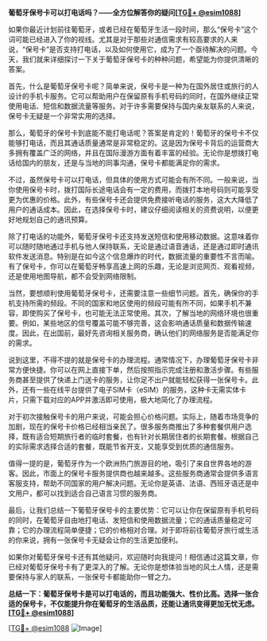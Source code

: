 **葡萄牙保号卡可以打电话吗？——全方位解答你的疑问[[TG💪+ @esim1088](https://t.me/s/esim1088)]**

如果你最近计划前往葡萄牙，或者已经在葡萄牙生活一段时间，那么“保号卡”这个词可能已经进入了你的视线。尤其是对于那些对通信需求有较高要求的人来说，“保号卡”是否支持打电话，以及如何使用它，成为了一个亟待解决的问题。今天，我们就来详细探讨一下关于葡萄牙保号卡的种种问题，希望能为你提供清晰的答案。

首先，什么是葡萄牙保号卡呢？简单来说，保号卡是一种为在国外居住或旅行的人设计的手机卡服务。它可以帮助用户在保留原有手机号码的同时，在国外继续正常使用电话、短信和数据流量等服务。对于许多需要保持与国内亲友联系的人来说，保号卡无疑是一个非常实用的选择。

那么，葡萄牙的保号卡到底能不能打电话呢？答案是肯定的！葡萄牙的保号卡不仅能够打电话，而且其通话质量通常是非常稳定的。这是因为保号卡背后的运营商大多拥有覆盖广泛的网络，并且在国际漫游方面有着丰富的经验。无论你是想拨打电话给国内的朋友，还是与当地的同事沟通，保号卡都能满足你的需求。

不过，虽然保号卡可以打电话，但具体的使用方式可能会有所不同。一般来说，当你使用保号卡时，拨打国际长途电话会有一定的费用，而拨打本地号码则可能享受更为优惠的价格。此外，有些保号卡还会提供免费接听电话的服务，这大大降低了用户的通话成本。因此，在选择保号卡时，建议仔细阅读相关的资费说明，以便更好地规划自己的通讯预算。

除了打电话的功能外，葡萄牙保号卡还支持发送短信和使用移动数据。这意味着你可以随时随地通过手机与他人保持联系，无论是通过语音通话，还是通过即时通讯软件发送消息。特别是在如今这个信息爆炸的时代，数据流量的重要性不言而喻。有了保号卡，你可以在葡萄牙畅享高速上网的乐趣，无论是浏览网页、观看视频，还是使用地图导航，都不会受到网络限制。

当然，要想顺利使用葡萄牙保号卡，还需要注意一些细节问题。首先，确保你的手机支持所需的频段。不同的国家和地区使用的频段可能有所不同，如果手机不兼容，即使购买了保号卡，也可能无法正常使用。其次，了解当地的网络环境也很重要。例如，某些地区的信号覆盖可能不够完善，这会影响通话质量和数据传输速度。因此，在出国前，最好先咨询相关服务商，确认他们的网络服务是否能满足你的需求。

说到这里，不得不提的就是保号卡的办理流程。通常情况下，办理葡萄牙保号卡非常方便快捷。你可以在网上直接下单，然后按照指示完成注册和激活步骤。有些服务商甚至提供了快递上门送卡的服务，让你足不出户就能轻松获得一张保号卡。此外，还有一些在线平台提供了电子SIM卡（eSIM）的服务，这种卡无需实体卡片，只需下载对应的APP并激活即可使用，极大地简化了办理流程。

对于初次接触保号卡的用户来说，可能会担心价格问题。实际上，随着市场竞争的加剧，现在的保号卡价格已经相当亲民了。很多服务商推出了多种套餐供用户选择，既有适合短期旅行者的临时套餐，也有针对长期居住者的长期套餐。根据自己的实际需求选择合适的套餐，既能节省开支，又能享受到优质的通信服务。

值得一提的是，葡萄牙作为一个欧洲热门旅游目的地，吸引了来自世界各地的游客。因此，市面上的保号卡服务提供商也越来越多。这些服务商通常会提供多语言客服支持，帮助不同国家的用户解决问题。无论你是英语、法语、西班牙语还是中文用户，都可以找到适合自己语言习惯的服务商。

最后，让我们总结一下葡萄牙保号卡的主要优势：它可以让你在保留原有手机号码的同时，在葡萄牙自由地打电话、发短信和使用数据流量；它的通话质量稳定可靠；它的办理流程简单便捷；它的价格相对合理。对于即将前往葡萄牙旅行或生活的你来说，拥有一张保号卡无疑会让你的生活更加便利。

如果你对葡萄牙保号卡还有其他疑问，欢迎随时向我提问！相信通过这篇文章，你已经对葡萄牙保号卡有了更深入的了解。无论你是想体验当地的风土人情，还是需要保持与家人的联系，一张保号卡都能助你一臂之力。

**总结一下：葡萄牙保号卡是可以打电话的，而且功能强大、性价比高。选择一张合适的保号卡，不仅能提升你在葡萄牙的生活品质，还能让通讯变得更加无忧无虑。[[TG💪+ @esim1088](https://t.me/s/esim1088)]**

[[TG💪+ @esim1088](https://t.me/s/esim1088) ![Image](https://i.postimg.cc/4NQfJmqS/Snipaste-2025-05-13-00-14-12.png)]